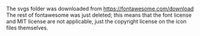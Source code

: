 The svgs folder was downloaded from https://fontawesome.com/download
The rest of fontawesome was just deleted; this means that the font license and MIT license are not applicable, just the copyright license on the icon files themselves.
